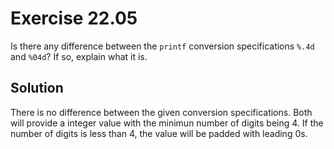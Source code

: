 # Exercise 22.05

Is there any difference between the `printf` conversion specifications `%.4d`
and `%04d`? If so, explain what it is.

## Solution

There is no difference between the given conversion specifications. Both will
provide a integer value with the minimun number of digits being 4. If the number
of digits is less than 4, the value will be padded with leading 0s.
